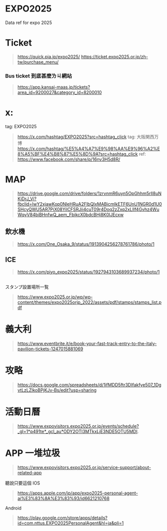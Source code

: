 # EXPO2025
Data ref for expo 2025

# Ticket
> https://quick.pia.jp/expo2025/
> https://ticket.expo2025.or.jp/zh-tw/purchase_menu/

### Bus ticket 到底甚麼ㄌㄐ網站
> https://app.kansai-maas.jp/tickets?area_id=9200027&category_id=8200010

# x:
tag: EXPO2025
> https://x.com/hashtag/EXPO2025?src=hashtag_click
tag: 大阪関西万博
> https://x.com/hashtag/%E5%A4%A7%E9%98%AA%E9%96%A2%E8%A5%BF%E4%B8%87%E5%8D%9A?src=hashtag_click
ref:
> https://www.facebook.com/share/p/16nv3H5d8R/

# MAP

> https://drive.google.com/drive/folders/1zrvnmR6uyn5OpGhhm5rll8uNKiDrJ_Vi?fbclid=IwY2xjawKop0NleHRuA2FlbQIxMABicmlkETF6UnU1NGR0d1U0SHcyQWU5AR7PiX08YilCFSRJii4cuT09r4Doq2zZxq2xLIIf4Gvhz4WuWqyV84biBHnfwQ_aem_FbikcX0bdcBHj8K0lJEcxw

## 飲水機
> https://x.com/One_Osaka_9/status/1913904256278761786/photo/1

## ICE
> https://x.com/piyo_expo2025/status/1927943103689937234/photo/1
##
スタンプ設置場所一覧
> https://www.expo2025.or.jp/wp/wp-content/themes/expo2025orjp_2022/assets/pdf/stamps/stamps_list.pdf

# 義大利
> https://www.eventbrite.it/e/book-your-fast-track-entry-to-the-italy-pavilion-tickets-1247015881069

# 攻略
> https://docs.google.com/spreadsheets/d/1ifMDD5ftr3DIfakfye507_1DgvtLzLZlkoBPjKJv-Bs/edit?usp=sharing

# 活動日曆
> https://www.expovisitors.expo2025.or.jp/events/schedule?_gl=1*p491te*_gcl_au*ODY2OTI3MTkxLjE3NDE5OTU5MDI.

# APP 一堆垃圾
> https://www.expovisitors.expo2025.or.jp/service-support/about-related-app

聽說只要這個 IOS
> https://apps.apple.com/jp/app/expo2025-personal-agent-ai%E3%83%8A%E3%83%93/id6621210768

Android
> https://play.google.com/store/apps/details?id=com.nttus.EXPO2025PersonalAgent&hl=ja&pli=1
